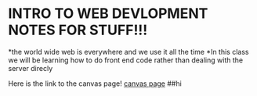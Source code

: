 # INTRO TO WEB DEVLOPMENT NOTES FOR STUFF!!!

*the world wide web is everywhere and we use it all the time
*In this class we will be learning how to do front end code rather than dealing with the server direcly 

Here is the link to the canvas page! [canvas page](https://snow.instructure.com/courses/854118)
##hi

